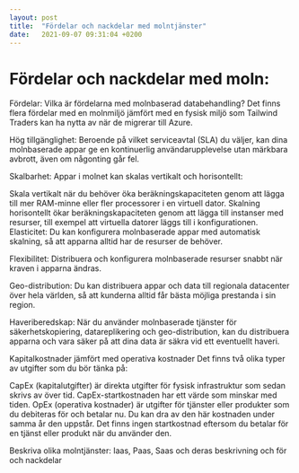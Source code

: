 ```yaml
---
layout: post
title:  "Fördelar och nackdelar med molntjänster"
date:   2021-09-07 09:31:04 +0200
---
```


# Fördelar och nackdelar med moln:

Fördelar:
Vilka är fördelarna med molnbaserad databehandling?
Det finns flera fördelar med en molnmiljö jämfört med en fysisk miljö som Tailwind Traders kan ha nytta av när de migrerar till Azure.

Hög tillgänglighet: Beroende på vilket serviceavtal (SLA) du väljer, kan dina molnbaserade appar ge en kontinuerlig användarupplevelse utan märkbara avbrott, även om någonting går fel.

Skalbarhet: Appar i molnet kan skalas vertikalt och horisontellt:

Skala vertikalt när du behöver öka beräkningskapaciteten genom att lägga till mer RAM-minne eller fler processorer i en virtuell dator.
Skalning horisontellt ökar beräkningskapaciteten genom att lägga till instanser med resurser, till exempel att virtuella datorer läggs till i konfigurationen.
Elasticitet: Du kan konfigurera molnbaserade appar med automatisk skalning, så att apparna alltid har de resurser de behöver.

Flexibilitet: Distribuera och konfigurera molnbaserade resurser snabbt när kraven i apparna ändras.

Geo-distribution: Du kan distribuera appar och data till regionala datacenter över hela världen, så att kunderna alltid får bästa möjliga prestanda i sin region.

Haveriberedskap: När du använder molnbaserade tjänster för säkerhetskopiering, datareplikering och geo-distribution, kan du distribuera apparna och vara säker på att dina data är säkra vid ett eventuellt haveri.

Kapitalkostnader jämfört med operativa kostnader
Det finns två olika typer av utgifter som du bör tänka på:

CapEx (kapitalutgifter) är direkta utgifter för fysisk infrastruktur som sedan skrivs av över tid. 
CapEx-startkostnaden har ett värde som minskar med tiden.
OpEx (operativa kostnader) är utgifter för tjänster eller produkter som du debiteras för och betalar nu. 
Du kan dra av den här kostnaden under samma år den uppstår. Det finns ingen startkostnad 
eftersom du betalar för en tjänst eller produkt när du använder den.


Beskriva olika molntjänster:
Iaas, Paas, Saas och deras beskrivning och för och nackdelar